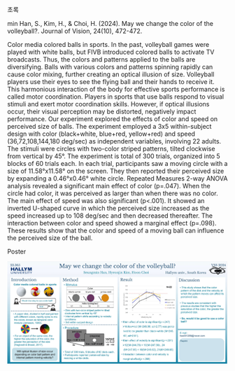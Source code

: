 초록

min Han, S., Kim, H., & Choi, H. (2024). May we change the color of the volleyball?. Journal of Vision, 24(10), 472-472.

Color media colored balls in sports. In the past, volleyball games were played with white balls, but FIVB introduced colored balls to activate TV broadcasts. Thus, the colors and patterns applied to the balls are diversifying. Balls with various colors and patterns spinning rapidly can cause color mixing, further creating an optical illusion of size. Volleyball players use their eyes to see the flying ball and their hands to receive it. This harmonious interaction of the body for effective sports performance is called motor coordination. Players in sports that use balls respond to visual stimuli and exert motor coordination skills. However, if optical illusions occur, their visual perception may be distorted, negatively impact performance. Our experiment explored the effects of color and speed on perceived size of balls. The experiment employed a 3x5 within-subject design with color (black+white, blue+red, yellow+red) and speed (36,72,108,144,180 deg/sec) as independent variables, involving 22 adults. The stimuli were circles with two-color striped patterns, tilted clockwise from vertical by 45°. The experiment is total of 300 trials, organized into 5 blocks of 60 trials each. In each trial, participants saw a moving circle with a size of 11.58°x11.58° on the screen. They then reported their perceived size by expanding a 0.46°x0.46° white circle. Repeated Measures 2-way ANOVA analysis revealed a significant main effect of color (p=.047). When the circle had color, it was perceived as larger than when there was no color. The main effect of speed was also significant (p<.001). It showed an inverted U-shaped curve in which the perceived size increased as the speed increased up to 108 deg/sec and then decreased thereafter. The interaction between color and speed showed a marginal effect (p=.098). These results show that the color and speed of a moving ball can influence the perceived size of the ball.

Poster

![설계 이미지](./VSS2024.png)
